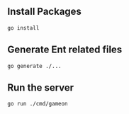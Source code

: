 ## Install Packages
`go install`

## Generate Ent related files
`go generate ./...`

## Run the server
`go run ./cmd/gameon`